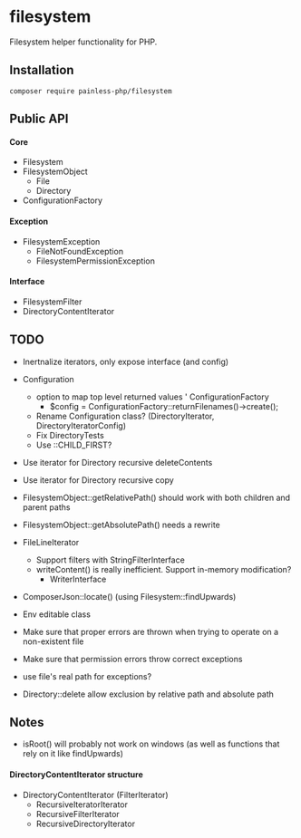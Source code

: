 # filesystem

Filesystem helper functionality for PHP.

## Installation

```
composer require painless-php/filesystem
```

## Public API

#### Core

* Filesystem
* FilesystemObject
    * File
    * Directory
* ConfigurationFactory

#### Exception

* FilesystemException
    * FileNotFoundException
    * FilesystemPermissionException

#### Interface

* FilesystemFilter
* DirectoryContentIterator

## TODO

* Inertnalize iterators, only expose interface (and config)

* Configuration
    * option to map top level returned values
    ' ConfigurationFactory
        * $config = ConfigurationFactory::returnFilenames()->create();
    * Rename Configuration class? (DirectoryIterator, DirectoryIteratorConfig)
    * Fix DirectoryTests
    * Use ::CHILD_FIRST?


* Use iterator for Directory recursive deleteContents
* Use iterator for Directory recursive copy

* FilesystemObject::getRelativePath() should work with both children and parent paths
* FilesystemObject::getAbsolutePath() needs a rewrite

* FileLineIterator
    * Support filters with StringFilterInterface
    * writeContent() is really inefficient. Support in-memory modification?
        * WriterInterface


* ComposerJson::locate() (using Filesystem::findUpwards)
* Env editable class

* Make sure that proper errors are thrown when trying to operate on a non-existent file
* Make sure that permission errors throw correct exceptions
* use file's real path for exceptions?

* Directory::delete allow exclusion by relative path and absolute path

## Notes
- isRoot() will probably not work on windows (as well as functions that rely on it like findUpwards)

#### DirectoryContentIterator structure

- DirectoryContentIterator (FilterIterator)
    - RecursiveIteratorIterator
    - RecursiveFilterIterator
    - RecursiveDirectoryIterator
